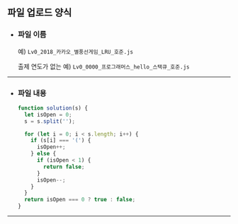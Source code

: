 ## 파일 업로드 양식

- ### 파일 이름    
    예) `Lv0_2018_카카오_별풍선게임_LRU_호준.js`

    출제 연도가 없는 예) `Lv0_0000_프로그래머스_hello_스택큐_호준.js`
---
- ### 파일 내용
    ```js
    function solution(s) {
      let isOpen = 0;
      s = s.split('');

      for (let i = 0; i < s.length; i++) {
        if (s[i] === '(') {
          isOpen++;
        } else {
          if (isOpen < 1) {
            return false;
          }
          isOpen--;
        }
      }
      return isOpen === 0 ? true : false;
    }
    ```
---
